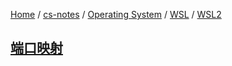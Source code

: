 [Home](https://mengxianbin.github.io) /
[cs-notes](https://mengxianbin.github.io/cs-notes/site) /
[Operating System](https://mengxianbin.github.io/cs-notes/site/Operating%20System) /
[WSL](https://mengxianbin.github.io/cs-notes/site/Operating%20System/WSL) /
[WSL2](https://mengxianbin.github.io/cs-notes/site/Operating%20System/WSL/WSL2)

## [端口映射](https://mengxianbin.github.io/cs-notes/site/Operating%20System/WSL/WSL2/%E7%AB%AF%E5%8F%A3%E6%98%A0%E5%B0%84)
